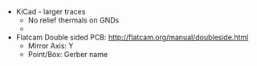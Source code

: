- KiCad - larger traces
  - No relief thermals on GNDs
  - 
- Flatcam Double sided PCB: http://flatcam.org/manual/doubleside.html
  - Mirror Axis:  Y
  - Point/Box: Gerber name

